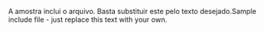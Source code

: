 <span data-ttu-id="85379-101">A amostra inclui o arquivo. Basta substituir este pelo texto desejado.</span><span class="sxs-lookup"><span data-stu-id="85379-101">Sample include file - just replace this text with your own.</span></span>